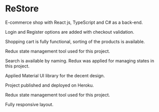 # ReStore

E-commerce shop with React js, TypeScript and C# as a back-end.

Login and Register options are added with checkout validation.

Shopping cart is fully functional, sorting of the products is available.

Redux state management tool used for this project.

Search is available by naming. Redux was applied for managing states in this project.

Applied Material UI library for the decent design.

Project published and deployed on Heroku.

Redux state management tool used for this project.

Fully responsive layout.

